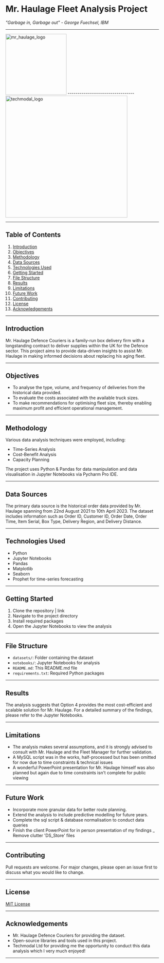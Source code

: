 # Mr. Haulage Fleet Analysis Project

*"Garbage in, Garbage out" - George Fuechsel, IBM*

----------------------------------
<img src="/Users/lottiejanepollare/Library/Mobile Documents/com~apple~CloudDocs/CV, Profiles, Interviews & Job Applications/applications/techmodal_analyst_data_engineer/20230825_Analyst_case_study_submission_Lottie_Jane_Pollard/images/logos/client_mr_haulage/mr_haulage_logo.png" alt="mr_haulage_logo" width="200"/>
----------------------------------

<img src="/Users/lottiejanepollare/Library/Mobile Documents/com~apple~CloudDocs/CV, Profiles, Interviews & Job Applications/applications/techmodal_analyst_data_engineer/20230825_Analyst_case_study_submission_Lottie_Jane_Pollard/images/logos/client_mr_haulage/techmodal_opp_found_logo.png" alt="techmodal_logo" width="400"/>

----------------------------------

## Table of Contents

1. [Introduction](#introduction)
2. [Objectives](#objectives)
3. [Methodology](#methodology)
4. [Data Sources](#data-sources)
5. [Technologies Used](#technologies-used)
6. [Getting Started](#getting-started)
7. [File Structure](#file-structure)
8. [Results](#results)
9. [Limitations](#limitations)
10. [Future Work](#future-work)
11. [Contributing](#contributing)
12. [License](#license)
13. [Acknowledgements](#acknowledgements)


----------------------------------

## Introduction

Mr. Haulage Defence Couriers is a family-run box delivery firm with a longstanding contract to deliver supplies within the UK for the Defence sector. This project aims to provide data-driven insights to assist Mr. Haulage in making informed decisions about replacing his aging fleet.


----------------------------------

## Objectives

- To analyse the type, volume, and frequency of deliveries from the historical data provided.
- To evaluate the costs associated with the available truck sizes.
- To make recommendations for optimising fleet size, thereby enabling maximum profit and efficient operational management.


----------------------------------

## Methodology

Various data analysis techniques were employed, including:
- Time-Series Analysis
- Cost-Benefit Analysis
- Capacity Planning

The project uses Python & Pandas for data manipulation and data visualisation in Jupyter Notebooks via Pycharm Pro IDE.


----------------------------------

## Data Sources

The primary data source is the historical order data provided by Mr. Haulage spanning from 22nd August 2021 to 10th April 2023. The dataset includes information such as Order ID, Customer ID, Order Date, Order Time, Item Serial, Box Type, Delivery Region, and Delivery Distance.


----------------------------------

## Technologies Used

- Python
- Jupyter Notebooks
- Pandas
- Matplotlib
- Seaborn
- Prophet for time-series forecasting


----------------------------------

## Getting Started

1. Clone the repository | link
2. Navigate to the project directory
3. Install required packages
4. Open the Jupyter Notebooks to view the analysis


----------------------------------

## File Structure

- `datasets/`: Folder containing the dataset
- `notebooks/`: Jupyter Notebooks for analysis
- `README.md`: This README.md file
- `requirements.txt`: Required Python packages


----------------------------------

## Results

The analysis suggests that Option 4 provides the most cost-efficient and scalable solution for Mr. Haulage. For a detailed summary of the findings, please refer to the Jupyter Notebooks.


----------------------------------

## Limitations

- The analysis makes several assumptions, and it is strongly advised to consult with Mr. Haulage and the Fleet Manager for further validation.
- A MySQL script was in the works, half-processed but has been omitted for now due to time constraints & technical issues
- A wonderful PowerPoint presentation for Mr. Haulage himself was also planned but again due to time constraints isn't complete for public viewing


----------------------------------

## Future Work

- Incorporate more granular data for better route planning.
- Extend the analysis to include predictive modelling for future years.
- Complete the sql script & database normalisation to conduct data queries 
- Finish the client PowerPoint for in person presentation of my findings
_ Remove clutter 'DS_Store' files 

----------------------------------

## Contributing

Pull requests are welcome. For major changes, please open an issue first to discuss what you would like to change.


----------------------------------

## License

[MIT License](LICENSE)


----------------------------------

## Acknowledgements

- Mr. Haulage Defence Couriers for providing the dataset.
- Open-source libraries and tools used in this project.
- Techmodal Ltd for providing me the opportunity to conduct this data analysis which I very much enjoyed! 

----------------------------------

